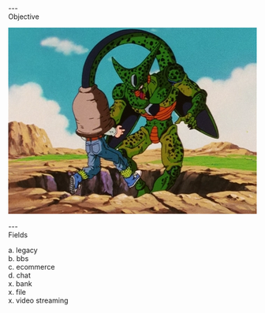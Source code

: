 ---\
Objective


![Cell from dragon ball Z](./cell.png)



---\
Fields


a. legacy\
b. bbs\
c. ecommerce\
d. chat\
x. bank\
x. file\
x. video streaming

